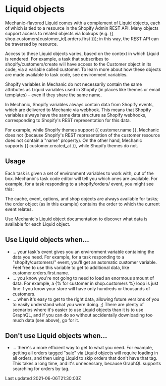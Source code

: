 # Liquid objects

Mechanic-flavored Liquid comes with a complement of Liquid objects, each of which is tied to a resource in the Shopify Admin REST API. Many objects support access to related objects via lookups (e.g. {{ shop.customers[customer\_id].orders.first }}); in this way, the REST API can be traversed by resource.

Access to these Liquid objects varies, based on the context in which Liquid is rendered. For example, a task that subscribes to shopify/customers/create will have access to the Customer object in its code, via a variable called customer. To learn more about how these objects are made available to task code, see environment variables.

Shopify variables in Mechanic do not necessarily contain the same attributes as Liquid variables used in Shopify (in places like themes or email templates) – even if they share the same name.

In Mechanic, Shopify variables always contain data from Shopify events, which are delivered to Mechanic via webhook. This means that Shopify variables always have the same data structure as Shopify webhooks, corresponding to Shopify's REST representation for this data.

For example, while Shopify themes support {{ customer.name }}, Mechanic does not (because Shopify's REST representation of the customer resource does not contain a "name" property). On the other hand, Mechanic supports {{ customer.created\_at }}, while Shopify themes do not.

## Usage

Each task is given a set of environment variables to work with, out of the box. Mechanic's task code editor will tell you which ones are available. For example, for a task responding to a shopify/orders/ event, you might see this:

The cache, event, options, and shop objects are always available for tasks; the order object (as in this example) contains the order to which the current event relates.

Use Mechanic's Liquid object documentation to discover what data is available for each Liquid object.

## Use Liquid objects when...

- ... your task's event gives you an environment variable containing the data you need. For example, for a task responding to a "shopify/customers/" event, you'll get an automatic customer variable. Feel free to use this variable to get to additional data, like customer.orders.first.name.
- ... you know you're not going to need to load an enormous amount of data. For example, a {% for customer in shop.customers %} loop is just fine if you know your store will have only hundreds or thousands of customers.
- ... when it's easy to get to the right data, allowing future versions of you to easily understand what you were doing. ;) There are plenty of scenarios where it's easier to use Liquid objects than it is to use GraphQL, and if you can do so without accidentally downloading too much data (see above), go for it.

## Don't use Liquid objects when...

- ... there's a more efficient way to get to what you need. For example, getting all orders tagged "sale" via Liquid objects will require loading in all orders, and then using Liquid to skip orders that don't have that tag. This takes a long time, and it's unnecessary, because GraphQL supports searching for orders by tag.

Last updated 2021-06-06T21:30:03Z